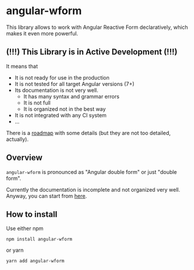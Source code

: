 # angular-wform

This library allows to work with Angular Reactive Form declaratively, which makes it even more powerful.

## (!!!) This Library is in Active Development (!!!)

It means that
* It is not ready for use in the production
* It is not tested for all target Angular versions (7+)
* Its documentation is not very well.
    * It has many syntax and grammar errors
    * It is not full
    * It is organized not in the best way
* It is not integrated with any CI system
* ...

There is a [roadmap](https://github.com/iexela/angular-wform/blob/master/ROADMAP.md) with some details (but they are not too detailed, actually).

## Overview

`angular-wform` is pronounced as "Angular double form" or just "double form".

Currently the documentation is incomplete and not organized very well. Anyway, you can start from [here](https://github.com/iexela/angular-wform/blob/master/docs/0-index.md).

## How to install

Use either npm
```
npm install angular-wform
```
or yarn
```
yarn add angular-wform
```
